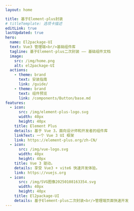 ```yaml
---
layout: home

title: 基于Element-plus封装
# titleTemplate: 选项卡描述
editLink: true
lastUpdated: true
hero:
  name: El2package-UI
  text: Vue3 管理端<br/>基础组件库
  tagline: 基于Element-plus二次封装 —— 基础组件文档
  image:
    src: /img/home.png
    alt: el2package-UI
  actions:
    - theme: brand
      text: 安装指南
      link: /guide/
    - theme: brand
      text: 组件预览
      link: /components/Button/base.md
features:
  - icon:
      src: /img/element-plus-logo.svg
      width: 40px
      height: 40px
    title: Element Plus
    details: 基于 Vue 3，面向设计师和开发者的组件库
    linkText: 一个 Vue 3 UI 框架
    link: https://element-plus.org/zh-CN/
  - icon:
      src: /img/vue-logo.svg
      width: 40px
      height: 40px
    title: Vue 3 驱动。
    details: 享受 Vue3 + vite6 快速开发体验。
    link: https://vuejs.org
  - icon:
      src: /img/SVG图像20250108163354.svg
      width: 40px
      height: 40px
    title: El2package-UI
    details: 基于Element-plus二次封装<br/>管理端页面快速开发
---
```


<!--
 * @Description: 默认布局插槽 详情见 https://vitejs.cn/vitepress/guide/extending-default-theme#registering-global-components
 * @Author: wangChao 6141364@qq.com
 * @Date: 2024-06-27 11:11:04
 * @LastEditors: wangChao 6141364@qq.com
 * @LastEditTime: 2025-01-08 16:47:31
 * @FilePath: \el2package-ui\docs\index.md
 * Endless Story. - NANA
-->
